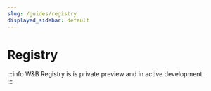 ```yaml
---
slug: /guides/registry
displayed_sidebar: default
---
```


# Registry

:::info
W&B Registry is is private preview and in active development.  
:::